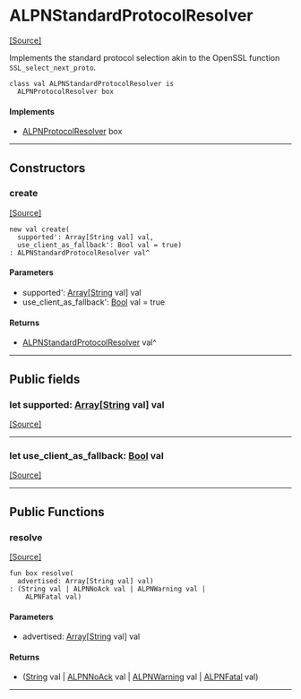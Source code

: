 # ALPNStandardProtocolResolver
<span class="source-link">[[Source]](src/net_ssl/alpn.md#L19)</span>

Implements the standard protocol selection akin to the OpenSSL function `SSL_select_next_proto`.


```pony
class val ALPNStandardProtocolResolver is
  ALPNProtocolResolver box
```

#### Implements

* [ALPNProtocolResolver](net_ssl-ALPNProtocolResolver.md) box

---

## Constructors

### create
<span class="source-link">[[Source]](src/net_ssl/alpn.md#L26)</span>


```pony
new val create(
  supported': Array[String val] val,
  use_client_as_fallback': Bool val = true)
: ALPNStandardProtocolResolver val^
```
#### Parameters

*   supported': [Array](builtin-Array.md)\[[String](builtin-String.md) val\] val
*   use_client_as_fallback': [Bool](builtin-Bool.md) val = true

#### Returns

* [ALPNStandardProtocolResolver](net_ssl-ALPNStandardProtocolResolver.md) val^

---

## Public fields

### let supported: [Array](builtin-Array.md)\[[String](builtin-String.md) val\] val
<span class="source-link">[[Source]](src/net_ssl/alpn.md#L23)</span>



---

### let use_client_as_fallback: [Bool](builtin-Bool.md) val
<span class="source-link">[[Source]](src/net_ssl/alpn.md#L24)</span>



---

## Public Functions

### resolve
<span class="source-link">[[Source]](src/net_ssl/alpn.md#L33)</span>


```pony
fun box resolve(
  advertised: Array[String val] val)
: (String val | ALPNNoAck val | ALPNWarning val | 
    ALPNFatal val)
```
#### Parameters

*   advertised: [Array](builtin-Array.md)\[[String](builtin-String.md) val\] val

#### Returns

* ([String](builtin-String.md) val | [ALPNNoAck](net_ssl-ALPNNoAck.md) val | [ALPNWarning](net_ssl-ALPNWarning.md) val | 
    [ALPNFatal](net_ssl-ALPNFatal.md) val)

---

